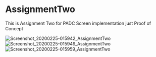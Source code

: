 # AssignmentTwo
This is Assignment Two for PADC  Screen implementation just Proof of Concept 

![Screenshot_20200225-015942_AssignmentTwo](https://user-images.githubusercontent.com/29190392/75184981-29b8a180-56fa-11ea-9e8c-200ddc15ea79.jpg) 
![Screenshot_20200225-015949_AssignmentTwo](https://user-images.githubusercontent.com/29190392/75184991-2c1afb80-56fa-11ea-9584-27f5747b7a70.jpg)  
![Screenshot_20200225-015959_AssignmentTwo](https://user-images.githubusercontent.com/29190392/75184995-2de4bf00-56fa-11ea-81f4-4c22cb76fe2f.jpg)

